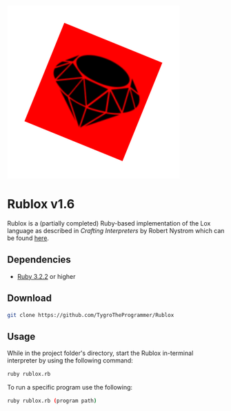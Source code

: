 ![](Rublox.png)
# Rublox v1.6
Rublox is a (partially completed) Ruby-based implementation of the Lox language as described in *Crafting Interpreters* by Robert Nystrom which can be found [here](https://craftinginterpreters.com/).

## Dependencies
- [Ruby 3.2.2](https://www.ruby-lang.org/en/news/2023/03/30/ruby-3-2-2-released/) or higher

## Download
```bash
git clone https://github.com/TygroTheProgrammer/Rublox
```
## Usage
While in the project folder's directory, start the Rublox in-terminal interpreter by using the following command:

```bash
ruby rublox.rb
```
To run a specific program use the following:
```bash
ruby rublox.rb (program path)
```
